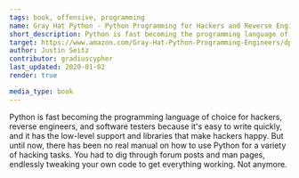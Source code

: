 ```yaml
---
tags: book, offensive, programming
name: Gray Hat Python - Python Programming for Hackers and Reverse Engineers
short_description: Python is fast becoming the programming language of choice for hackers, reverse engineers, and software testers because it's easy to write quickly, and it has the low-level support and libraries that make hackers happy. 
target: https://www.amazon.com/Gray-Hat-Python-Programming-Engineers/dp/1593271921
author: Justin Seitz
contributor: gradiuscypher
last_updated: 2020-01-02
render: true

media_type: book
---
```


Python is fast becoming the programming language of choice for hackers, reverse engineers, and software testers because it's easy to write quickly, and it has the low-level support and libraries that make hackers happy. But until now, there has been no real manual on how to use Python for a variety of hacking tasks. You had to dig through forum posts and man pages, endlessly tweaking your own code to get everything working. Not anymore.